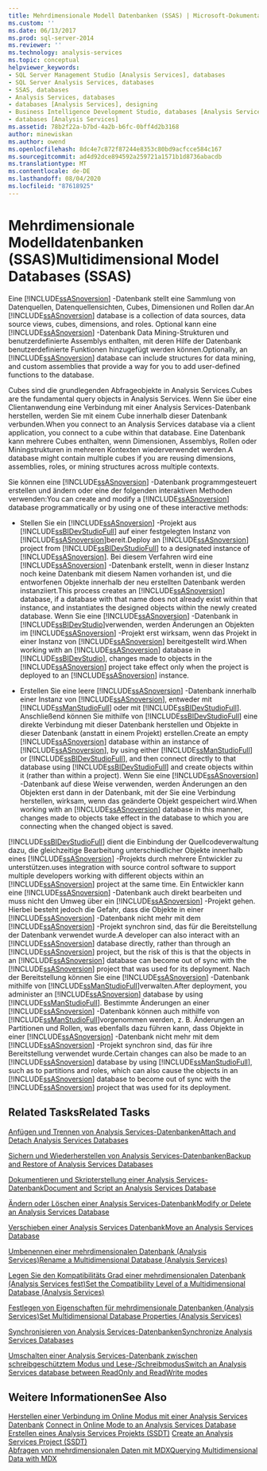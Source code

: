 ```yaml
---
title: Mehrdimensionale Modell Datenbanken (SSAS) | Microsoft-Dokumentation
ms.custom: ''
ms.date: 06/13/2017
ms.prod: sql-server-2014
ms.reviewer: ''
ms.technology: analysis-services
ms.topic: conceptual
helpviewer_keywords:
- SQL Server Management Studio [Analysis Services], databases
- SQL Server Analysis Services, databases
- SSAS, databases
- Analysis Services, databases
- databases [Analysis Services], designing
- Business Intelligence Development Studio, databases [Analysis Services]
- databases [Analysis Services]
ms.assetid: 78b2f22a-b7bd-4a2b-b6fc-0bff4d2b3168
author: minewiskan
ms.author: owend
ms.openlocfilehash: 8dc4e7c872f87244e8353c80bd9acfcce584c167
ms.sourcegitcommit: ad4d92dce894592a259721a1571b1d8736abacdb
ms.translationtype: MT
ms.contentlocale: de-DE
ms.lasthandoff: 08/04/2020
ms.locfileid: "87618925"
---
```

# <a name="multidimensional-model-databases-ssas"></a><span data-ttu-id="fda25-102">Mehrdimensionale Modelldatenbanken (SSAS)</span><span class="sxs-lookup"><span data-stu-id="fda25-102">Multidimensional Model Databases (SSAS)</span></span>
  <span data-ttu-id="fda25-103">Eine [!INCLUDE[ssASnoversion](../../includes/ssasnoversion-md.md)] -Datenbank stellt eine Sammlung von Datenquellen, Datenquellensichten, Cubes, Dimensionen und Rollen dar.</span><span class="sxs-lookup"><span data-stu-id="fda25-103">An [!INCLUDE[ssASnoversion](../../includes/ssasnoversion-md.md)] database is a collection of data sources, data source views, cubes, dimensions, and roles.</span></span> <span data-ttu-id="fda25-104">Optional kann eine [!INCLUDE[ssASnoversion](../../includes/ssasnoversion-md.md)] -Datenbank Data Mining-Strukturen und benutzerdefinierte Assemblys enthalten, mit deren Hilfe der Datenbank benutzerdefinierte Funktionen hinzugefügt werden können.</span><span class="sxs-lookup"><span data-stu-id="fda25-104">Optionally, an [!INCLUDE[ssASnoversion](../../includes/ssasnoversion-md.md)] database can include structures for data mining, and custom assemblies that provide a way for you to add user-defined functions to the database.</span></span>  
  
 <span data-ttu-id="fda25-105">Cubes sind die grundlegenden Abfrageobjekte in Analysis Services.</span><span class="sxs-lookup"><span data-stu-id="fda25-105">Cubes are the fundamental query objects in Analysis Services.</span></span> <span data-ttu-id="fda25-106">Wenn Sie über eine Clientanwendung eine Verbindung mit einer Analysis Services-Datenbank herstellen, werden Sie mit einem Cube innerhalb dieser Datenbank verbunden.</span><span class="sxs-lookup"><span data-stu-id="fda25-106">When you connect to an Analysis Services database via a client application, you connect to a cube within that database.</span></span> <span data-ttu-id="fda25-107">Eine Datenbank kann mehrere Cubes enthalten, wenn Dimensionen, Assemblys, Rollen oder Miningstrukturen in mehreren Kontexten wiederverwendet werden.</span><span class="sxs-lookup"><span data-stu-id="fda25-107">A database might contain multiple cubes if you are reusing dimensions, assemblies, roles, or mining structures across multiple contexts.</span></span>  
  
 <span data-ttu-id="fda25-108">Sie können eine [!INCLUDE[ssASnoversion](../../includes/ssasnoversion-md.md)] -Datenbank programmgesteuert erstellen und ändern oder eine der folgenden interaktiven Methoden verwenden:</span><span class="sxs-lookup"><span data-stu-id="fda25-108">You can create and modify a [!INCLUDE[ssASnoversion](../../includes/ssasnoversion-md.md)] database programmatically or by using one of these interactive methods:</span></span>  
  
-   <span data-ttu-id="fda25-109">Stellen Sie ein [!INCLUDE[ssASnoversion](../../includes/ssasnoversion-md.md)] -Projekt aus [!INCLUDE[ssBIDevStudioFull](../../includes/ssbidevstudiofull-md.md)] auf einer festgelegten Instanz von [!INCLUDE[ssASnoversion](../../includes/ssasnoversion-md.md)]bereit.</span><span class="sxs-lookup"><span data-stu-id="fda25-109">Deploy an [!INCLUDE[ssASnoversion](../../includes/ssasnoversion-md.md)] project from [!INCLUDE[ssBIDevStudioFull](../../includes/ssbidevstudiofull-md.md)] to a designated instance of [!INCLUDE[ssASnoversion](../../includes/ssasnoversion-md.md)].</span></span> <span data-ttu-id="fda25-110">Bei diesem Verfahren wird eine [!INCLUDE[ssASnoversion](../../includes/ssasnoversion-md.md)] -Datenbank erstellt, wenn in dieser Instanz noch keine Datenbank mit diesem Namen vorhanden ist, und die entworfenen Objekte innerhalb der neu erstellten Datenbank werden instanziiert.</span><span class="sxs-lookup"><span data-stu-id="fda25-110">This process creates an [!INCLUDE[ssASnoversion](../../includes/ssasnoversion-md.md)] database, if a database with that name does not already exist within that instance, and instantiates the designed objects within the newly created database.</span></span> <span data-ttu-id="fda25-111">Wenn Sie eine [!INCLUDE[ssASnoversion](../../includes/ssasnoversion-md.md)] -Datenbank in [!INCLUDE[ssBIDevStudio](../../includes/ssbidevstudio-md.md)]verwenden, werden Änderungen an Objekten im [!INCLUDE[ssASnoversion](../../includes/ssasnoversion-md.md)] -Projekt erst wirksam, wenn das Projekt in einer Instanz von [!INCLUDE[ssASnoversion](../../includes/ssasnoversion-md.md)] bereitgestellt wird.</span><span class="sxs-lookup"><span data-stu-id="fda25-111">When working with an [!INCLUDE[ssASnoversion](../../includes/ssasnoversion-md.md)] database in [!INCLUDE[ssBIDevStudio](../../includes/ssbidevstudio-md.md)], changes made to objects in the [!INCLUDE[ssASnoversion](../../includes/ssasnoversion-md.md)] project take effect only when the project is deployed to an [!INCLUDE[ssASnoversion](../../includes/ssasnoversion-md.md)] instance.</span></span>  
  
-   <span data-ttu-id="fda25-112">Erstellen Sie eine leere [!INCLUDE[ssASnoversion](../../includes/ssasnoversion-md.md)] -Datenbank innerhalb einer Instanz von [!INCLUDE[ssASnoversion](../../includes/ssasnoversion-md.md)], entweder mit [!INCLUDE[ssManStudioFull](../../includes/ssmanstudiofull-md.md)] oder mit [!INCLUDE[ssBIDevStudioFull](../../includes/ssbidevstudiofull-md.md)]. Anschließend können Sie mithilfe von [!INCLUDE[ssBIDevStudioFull](../../includes/ssbidevstudiofull-md.md)] eine direkte Verbindung mit dieser Datenbank herstellen und Objekte in dieser Datenbank (anstatt in einem Projekt) erstellen.</span><span class="sxs-lookup"><span data-stu-id="fda25-112">Create an empty [!INCLUDE[ssASnoversion](../../includes/ssasnoversion-md.md)] database within an instance of [!INCLUDE[ssASnoversion](../../includes/ssasnoversion-md.md)], by using either [!INCLUDE[ssManStudioFull](../../includes/ssmanstudiofull-md.md)] or [!INCLUDE[ssBIDevStudioFull](../../includes/ssbidevstudiofull-md.md)], and then connect directly to that database using [!INCLUDE[ssBIDevStudioFull](../../includes/ssbidevstudiofull-md.md)] and create objects within it (rather than within a project).</span></span> <span data-ttu-id="fda25-113">Wenn Sie eine [!INCLUDE[ssASnoversion](../../includes/ssasnoversion-md.md)] -Datenbank auf diese Weise verwenden, werden Änderungen an den Objekten erst dann in der Datenbank, mit der Sie eine Verbindung herstellen, wirksam, wenn das geänderte Objekt gespeichert wird.</span><span class="sxs-lookup"><span data-stu-id="fda25-113">When working with an [!INCLUDE[ssASnoversion](../../includes/ssasnoversion-md.md)] database in this manner, changes made to objects take effect in the database to which you are connecting when the changed object is saved.</span></span>  
  
 [!INCLUDE[ssBIDevStudioFull](../../includes/ssbidevstudiofull-md.md)] <span data-ttu-id="fda25-114">dient die Einbindung der Quellcodeverwaltung dazu, die gleichzeitige Bearbeitung unterschiedlicher Objekte innerhalb eines [!INCLUDE[ssASnoversion](../../includes/ssasnoversion-md.md)] -Projekts durch mehrere Entwickler zu unterstützen.</span><span class="sxs-lookup"><span data-stu-id="fda25-114">uses integration with source control software to support multiple developers working with different objects within an [!INCLUDE[ssASnoversion](../../includes/ssasnoversion-md.md)] project at the same time.</span></span> <span data-ttu-id="fda25-115">Ein Entwickler kann eine [!INCLUDE[ssASnoversion](../../includes/ssasnoversion-md.md)] -Datenbank auch direkt bearbeiten und muss nicht den Umweg über ein [!INCLUDE[ssASnoversion](../../includes/ssasnoversion-md.md)] -Projekt gehen. Hierbei besteht jedoch die Gefahr, dass die Objekte in einer [!INCLUDE[ssASnoversion](../../includes/ssasnoversion-md.md)] -Datenbank nicht mehr mit dem [!INCLUDE[ssASnoversion](../../includes/ssasnoversion-md.md)] -Projekt synchron sind, das für die Bereitstellung der Datenbank verwendet wurde.</span><span class="sxs-lookup"><span data-stu-id="fda25-115">A developer can also interact with an [!INCLUDE[ssASnoversion](../../includes/ssasnoversion-md.md)] database directly, rather than through an [!INCLUDE[ssASnoversion](../../includes/ssasnoversion-md.md)] project, but the risk of this is that the objects in an [!INCLUDE[ssASnoversion](../../includes/ssasnoversion-md.md)] database can become out of sync with the [!INCLUDE[ssASnoversion](../../includes/ssasnoversion-md.md)] project that was used for its deployment.</span></span> <span data-ttu-id="fda25-116">Nach der Bereitstellung können Sie eine [!INCLUDE[ssASnoversion](../../includes/ssasnoversion-md.md)] -Datenbank mithilfe von [!INCLUDE[ssManStudioFull](../../includes/ssmanstudiofull-md.md)]verwalten.</span><span class="sxs-lookup"><span data-stu-id="fda25-116">After deployment, you administer an [!INCLUDE[ssASnoversion](../../includes/ssasnoversion-md.md)] database by using [!INCLUDE[ssManStudioFull](../../includes/ssmanstudiofull-md.md)].</span></span> <span data-ttu-id="fda25-117">Bestimmte Änderungen an einer [!INCLUDE[ssASnoversion](../../includes/ssasnoversion-md.md)] -Datenbank können auch mithilfe von [!INCLUDE[ssManStudioFull](../../includes/ssmanstudiofull-md.md)]vorgenommen werden, z. B. Änderungen an Partitionen und Rollen, was ebenfalls dazu führen kann, dass Objekte in einer [!INCLUDE[ssASnoversion](../../includes/ssasnoversion-md.md)] -Datenbank nicht mehr mit dem [!INCLUDE[ssASnoversion](../../includes/ssasnoversion-md.md)] -Projekt synchron sind, das für ihre Bereitstellung verwendet wurde.</span><span class="sxs-lookup"><span data-stu-id="fda25-117">Certain changes can also be made to an [!INCLUDE[ssASnoversion](../../includes/ssasnoversion-md.md)] database by using [!INCLUDE[ssManStudioFull](../../includes/ssmanstudiofull-md.md)], such as to partitions and roles, which can also cause the objects in an [!INCLUDE[ssASnoversion](../../includes/ssasnoversion-md.md)] database to become out of sync with the [!INCLUDE[ssASnoversion](../../includes/ssasnoversion-md.md)] project that was used for its deployment.</span></span>  
  
## <a name="related-tasks"></a><span data-ttu-id="fda25-118">Related Tasks</span><span class="sxs-lookup"><span data-stu-id="fda25-118">Related Tasks</span></span>  
 [<span data-ttu-id="fda25-119">Anfügen und Trennen von Analysis Services-Datenbanken</span><span class="sxs-lookup"><span data-stu-id="fda25-119">Attach and Detach Analysis Services Databases</span></span>](attach-and-detach-analysis-services-databases.md)  
  
 [<span data-ttu-id="fda25-120">Sichern und Wiederherstellen von Analysis Services-Datenbanken</span><span class="sxs-lookup"><span data-stu-id="fda25-120">Backup and Restore of Analysis Services Databases</span></span>](backup-and-restore-of-analysis-services-databases.md)  
  
 [<span data-ttu-id="fda25-121">Dokumentieren und Skripterstellung einer Analysis Services-Datenbank</span><span class="sxs-lookup"><span data-stu-id="fda25-121">Document and Script an Analysis Services Database</span></span>](document-and-script-an-analysis-services-database.md)  
  
 [<span data-ttu-id="fda25-122">Ändern oder Löschen einer Analysis Services-Datenbank</span><span class="sxs-lookup"><span data-stu-id="fda25-122">Modify or Delete an Analysis Services Database</span></span>](modify-or-delete-an-analysis-services-database.md)  
  
 [<span data-ttu-id="fda25-123">Verschieben einer Analysis Services Datenbank</span><span class="sxs-lookup"><span data-stu-id="fda25-123">Move an Analysis Services Database</span></span>](move-an-analysis-services-database.md)  
  
 [<span data-ttu-id="fda25-124">Umbenennen einer mehrdimensionalen Datenbank &#40;Analysis Services&#41;</span><span class="sxs-lookup"><span data-stu-id="fda25-124">Rename a Multidimensional Database &#40;Analysis Services&#41;</span></span>](rename-a-multidimensional-database-analysis-services.md)  
  
 [<span data-ttu-id="fda25-125">Legen Sie den Kompatibilitäts Grad einer mehrdimensionalen Datenbank &#40;Analysis Services fest&#41;</span><span class="sxs-lookup"><span data-stu-id="fda25-125">Set the Compatibility Level of a Multidimensional Database &#40;Analysis Services&#41;</span></span>](compatibility-level-of-a-multidimensional-database-analysis-services.md)  
  
 [<span data-ttu-id="fda25-126">Festlegen von Eigenschaften für mehrdimensionale Datenbanken &#40;Analysis Services&#41;</span><span class="sxs-lookup"><span data-stu-id="fda25-126">Set Multidimensional Database Properties &#40;Analysis Services&#41;</span></span>](set-multidimensional-database-properties-analysis-services.md)  
  
 [<span data-ttu-id="fda25-127">Synchronisieren von Analysis Services-Datenbanken</span><span class="sxs-lookup"><span data-stu-id="fda25-127">Synchronize Analysis Services Databases</span></span>](synchronize-analysis-services-databases.md)  
  
 [<span data-ttu-id="fda25-128">Umschalten einer Analysis Services-Datenbank zwischen schreibgeschütztem Modus und Lese-/Schreibmodus</span><span class="sxs-lookup"><span data-stu-id="fda25-128">Switch an Analysis Services database between ReadOnly and ReadWrite modes</span></span>](switch-an-analysis-services-database-between-readonly-and-readwrite-modes.md)  
  
## <a name="see-also"></a><span data-ttu-id="fda25-129">Weitere Informationen</span><span class="sxs-lookup"><span data-stu-id="fda25-129">See Also</span></span>  
 <span data-ttu-id="fda25-130">[Herstellen einer Verbindung im Online Modus mit einer Analysis Services Datenbank](connect-in-online-mode-to-an-analysis-services-database.md) </span><span class="sxs-lookup"><span data-stu-id="fda25-130">[Connect in Online Mode to an Analysis Services Database](connect-in-online-mode-to-an-analysis-services-database.md) </span></span>  
 <span data-ttu-id="fda25-131">[Erstellen eines Analysis Services Projekts &#40;SSDT&#41;](create-an-analysis-services-project-ssdt.md) </span><span class="sxs-lookup"><span data-stu-id="fda25-131">[Create an Analysis Services Project &#40;SSDT&#41;](create-an-analysis-services-project-ssdt.md) </span></span>  
 [<span data-ttu-id="fda25-132">Abfragen von mehrdimensionalen Daten mit MDX</span><span class="sxs-lookup"><span data-stu-id="fda25-132">Querying Multidimensional Data with MDX</span></span>](mdx/querying-multidimensional-data-with-mdx.md)  
  
  
